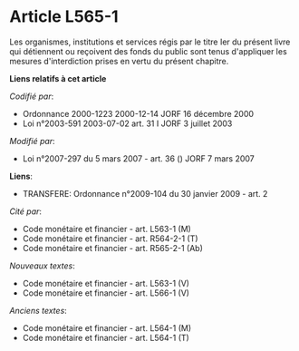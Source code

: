 # Article L565-1

Les organismes, institutions et services régis par le titre Ier du présent livre qui détiennent ou reçoivent des fonds du
public sont tenus d'appliquer les mesures d'interdiction prises en vertu du présent chapitre.

**Liens relatifs à cet article**

_Codifié par_:

  - Ordonnance 2000-1223 2000-12-14 JORF 16 décembre 2000
  - Loi n°2003-591 2003-07-02 art. 31 I JORF 3 juillet 2003

_Modifié par_:

  - Loi n°2007-297 du 5 mars 2007 - art. 36 () JORF 7 mars 2007

**Liens**:

  - TRANSFERE: Ordonnance n°2009-104 du 30 janvier 2009 - art. 2

_Cité par_:

  - Code monétaire et financier - art. L563-1 (M)
  - Code monétaire et financier - art. R564-2-1 (T)
  - Code monétaire et financier - art. R565-2-1 (Ab)

_Nouveaux textes_:

  - Code monétaire et financier - art. L563-1 (V)
  - Code monétaire et financier - art. L566-1 (V)

_Anciens textes_:

  - Code monétaire et financier - art. L564-1 (M)
  - Code monétaire et financier - art. L564-1 (T)
